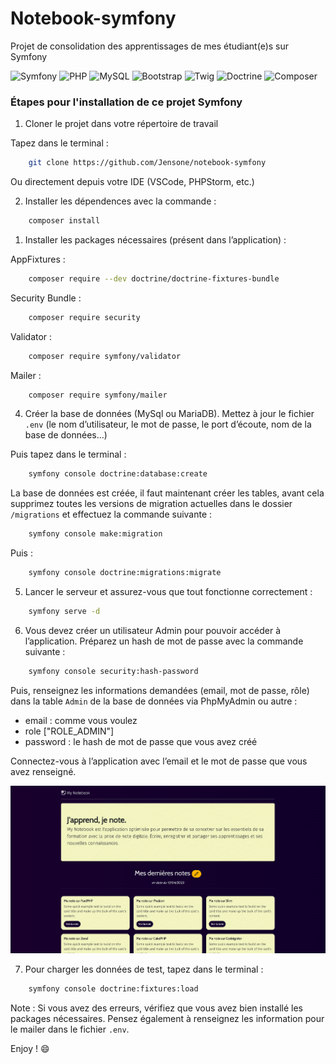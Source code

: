 # Notebook-symfony
Projet de consolidation des apprentissages de mes étudiant(e)s sur Symfony

![Symfony](https://img.shields.io/badge/Symfony-6.*-green) ![PHP](https://img.shields.io/badge/PHP-8.*-blue) ![MySQL](https://img.shields.io/badge/MySQL-8.*-gray) ![Bootstrap](https://img.shields.io/badge/Bootstrap-5.*-purple) ![Twig](https://img.shields.io/badge/Twig-3.*-green) ![Doctrine](https://img.shields.io/badge/Doctrine-2.*-blue) ![Composer](https://img.shields.io/badge/Composer-2.*-blue)

### Étapes pour l'installation de ce projet Symfony

1. Cloner le projet dans votre répertoire de travail

Tapez dans le terminal :
```bash
    git clone https://github.com/Jensone/notebook-symfony
```
Ou directement depuis votre IDE (VSCode, PHPStorm, etc.)

2. Installer les dépendences avec la commande : 

```bash
    composer install
```

1. Installer les packages nécessaires (présent dans l’application) :

AppFixtures :

```bash
    composer require --dev doctrine/doctrine-fixtures-bundle
```
Security Bundle :

```bash
    composer require security
```
Validator :

```bash
    composer require symfony/validator
```
Mailer :

```bash
    composer require symfony/mailer
```

4. Créer la base de données (MySql ou MariaDB). Mettez à jour le fichier `.env` (le nom d’utilisateur, le mot de passe, le port d’écoute, nom de la base de données…)

Puis tapez dans le terminal :

```bash
    symfony console doctrine:database:create
```
La base de données est créée, il faut maintenant créer les tables, avant cela supprimez toutes les versions de migration actuelles dans le dossier `/migrations` et effectuez la commande suivante :

```bash
    symfony console make:migration
```
Puis :

```bash
    symfony console doctrine:migrations:migrate
```

5. Lancer le serveur et assurez-vous que tout fonctionne correctement :

```bash
    symfony serve -d
```

6. Vous devez créer un utilisateur Admin pour pouvoir accéder à l’application. Préparez un hash de mot de passe avec la commande suivante :

```bash
    symfony console security:hash-password
```
Puis, renseignez les informations demandées (email, mot de passe, rôle) dans la table `Admin` de la base de données via PhpMyAdmin ou autre :

- email : comme vous voulez
- role ["ROLE_ADMIN"]
- password : le hash de mot de passe que vous avez créé

Connectez-vous à l’application avec l’email et le mot de passe que vous avez renseigné.

![Symfony Serve](/public/assets/images/screen.png)

7. Pour charger les données de test, tapez dans le terminal :

```bash
    symfony console doctrine:fixtures:load
```

Note : Si vous avez des erreurs, vérifiez que vous avez bien installé les packages nécessaires. Pensez également à renseignez les information pour le mailer dans le fichier `.env`.

Enjoy ! :smile: